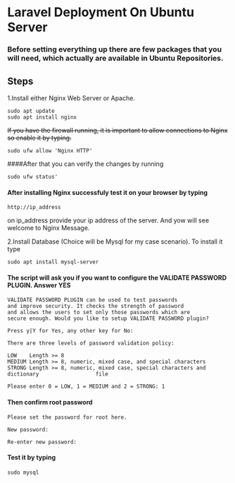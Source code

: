 # Laravel Deployment On Ubuntu Server
### Before setting everything up there are few packages that you will need, which actually are available in Ubuntu Repositories.

## Steps
1.Install either Nginx Web Server or Apache.

```
sudo apt update
sudo apt install nginx
```
~~If you have the firewall running, it is important to allow connections to Nginx so enable it by typing.~~

```
sudo ufw allow 'Nginx HTTP'
```
####After that you can verify the changes by running 

```
sudo ufw status'
```
#### After installing Nginx successfuly test it on your browser by typing 
```
http://ip_address
```
on ip_address provide your ip address of the server. And yow will see welcome to Nginx Message.

2.Install Database (Choice will be Mysql for my case scenario). To install it type 
```
sudo apt install mysql-server

```
#### The script will ask you if you want to configure the VALIDATE PASSWORD PLUGIN. Answer YES
```
VALIDATE PASSWORD PLUGIN can be used to test passwords
and improve security. It checks the strength of password
and allows the users to set only those passwords which are
secure enough. Would you like to setup VALIDATE PASSWORD plugin?

Press y|Y for Yes, any other key for No:

```
```
There are three levels of password validation policy:

LOW    Length >= 8
MEDIUM Length >= 8, numeric, mixed case, and special characters
STRONG Length >= 8, numeric, mixed case, special characters and dictionary                  file

Please enter 0 = LOW, 1 = MEDIUM and 2 = STRONG: 1

```
#### Then confirm root password
```
Please set the password for root here.

New password: 

Re-enter new password: 

```
#### Test it by typing 
```
sudo mysql

```